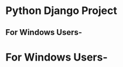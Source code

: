 <!DOCTYPE html>
<html lang="en">
<head>
    <meta charset="UTF-8">
    <meta http-equiv="X-UA-Compatible" content="IE=edge">
    <meta name="viewport" content="width=device-width, initial-scale=1.0">
</head>
<body>
      <h1> Python Django Project <html>
          <h2> For Windows Users- <h2>
              <h1> For Windows Users- <h1>
</body>
</html>
